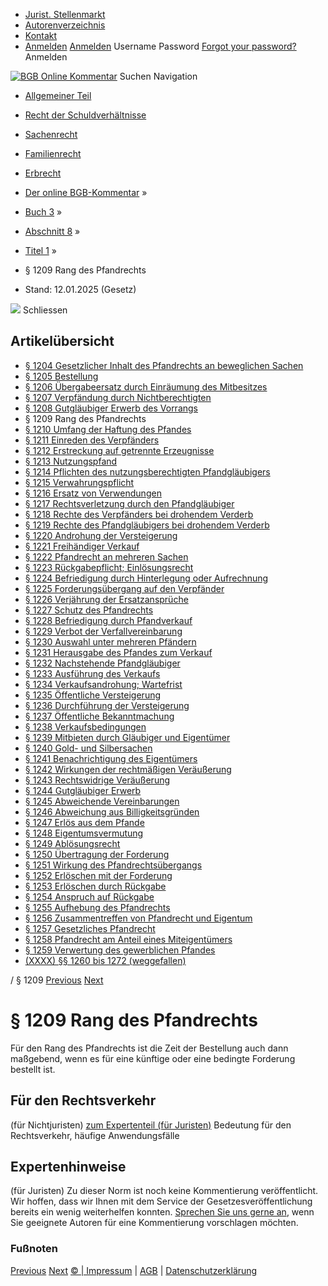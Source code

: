   * [Jurist. Stellenmarkt](https://bgb.kommentar.de/Buch-3/Abschnitt-8/Titel-1/</job-board> "Jurist. Stellenmarkt")
  * [Autorenverzeichnis](https://bgb.kommentar.de/Buch-3/Abschnitt-8/Titel-1/</Autorenverzeichnis> "Autorenverzeichnis")
  * [Kontakt](https://bgb.kommentar.de/Buch-3/Abschnitt-8/Titel-1/</Kontakt>)
  * [Anmelden](https://bgb.kommentar.de/Buch-3/Abschnitt-8/Titel-1/<#login> "show login form") [Anmelden](https://bgb.kommentar.de/Buch-3/Abschnitt-8/Titel-1/<#> "hide login form") Username Password
[Forgot your password?](https://bgb.kommentar.de/Buch-3/Abschnitt-8/Titel-1/</user/forgotpassword>) Anmelden 


[![BGB Online Kommentar](https://bgb.kommentar.de/extension/bgb/design/bgb/images/logo.png)](https://bgb.kommentar.de/Buch-3/Abschnitt-8/Titel-1/</> "BGB Online Kommentar")
Suchen
Navigation
  * [Allgemeiner Teil](https://bgb.kommentar.de/Buch-3/Abschnitt-8/Titel-1/</Buch-1>)
  * [Recht der Schuldverhältnisse](https://bgb.kommentar.de/Buch-3/Abschnitt-8/Titel-1/</Buch-2>)
  * [Sachenrecht](https://bgb.kommentar.de/Buch-3/Abschnitt-8/Titel-1/</Buch-3>)
  * [Familienrecht](https://bgb.kommentar.de/Buch-3/Abschnitt-8/Titel-1/</Buch-4>)
  * [Erbrecht](https://bgb.kommentar.de/Buch-3/Abschnitt-8/Titel-1/</Buch-5>)


  * [Der online BGB-Kommentar](https://bgb.kommentar.de/Buch-3/Abschnitt-8/Titel-1/</>) »
  * [Buch 3](https://bgb.kommentar.de/Buch-3/Abschnitt-8/Titel-1/</Buch-3>) »
  * [Abschnitt 8](https://bgb.kommentar.de/Buch-3/Abschnitt-8/Titel-1/</Buch-3/Abschnitt-8>) »
  * [Titel 1](https://bgb.kommentar.de/Buch-3/Abschnitt-8/Titel-1/</Buch-3/Abschnitt-8/Titel-1>) »
  * § 1209 Rang des Pfandrechts 
  * Stand: 12.01.2025 (Gesetz) 


![](https://vg01.met.vgwort.de/na/1c9909529ead4f509072c06d9081a7d5)
Schliessen 
## Artikelübersicht
  * [ § 1204 Gesetzlicher Inhalt des Pfandrechts an beweglichen Sachen ](https://bgb.kommentar.de/Buch-3/Abschnitt-8/Titel-1/</Buch-3/Abschnitt-8/Titel-1/Gesetzlicher-Inhalt-des-Pfandrechts-an-beweglichen-Sachen>)
  * [ § 1205 Bestellung ](https://bgb.kommentar.de/Buch-3/Abschnitt-8/Titel-1/</Buch-3/Abschnitt-8/Titel-1/Bestellung>)
  * [ § 1206 Übergabeersatz durch Einräumung des Mitbesitzes ](https://bgb.kommentar.de/Buch-3/Abschnitt-8/Titel-1/</Buch-3/Abschnitt-8/Titel-1/Uebergabeersatz-durch-Einraeumung-des-Mitbesitzes>)
  * [ § 1207 Verpfändung durch Nichtberechtigten ](https://bgb.kommentar.de/Buch-3/Abschnitt-8/Titel-1/</Buch-3/Abschnitt-8/Titel-1/Verpfaendung-durch-Nichtberechtigten>)
  * [ § 1208 Gutgläubiger Erwerb des Vorrangs ](https://bgb.kommentar.de/Buch-3/Abschnitt-8/Titel-1/</Buch-3/Abschnitt-8/Titel-1/Gutglaeubiger-Erwerb-des-Vorrangs>)
  * § 1209 Rang des Pfandrechts 
  * [ § 1210 Umfang der Haftung des Pfandes ](https://bgb.kommentar.de/Buch-3/Abschnitt-8/Titel-1/</Buch-3/Abschnitt-8/Titel-1/Umfang-der-Haftung-des-Pfandes>)
  * [ § 1211 Einreden des Verpfänders ](https://bgb.kommentar.de/Buch-3/Abschnitt-8/Titel-1/</Buch-3/Abschnitt-8/Titel-1/Einreden-des-Verpfaenders>)
  * [ § 1212 Erstreckung auf getrennte Erzeugnisse ](https://bgb.kommentar.de/Buch-3/Abschnitt-8/Titel-1/</Buch-3/Abschnitt-8/Titel-1/Erstreckung-auf-getrennte-Erzeugnisse>)
  * [ § 1213 Nutzungspfand ](https://bgb.kommentar.de/Buch-3/Abschnitt-8/Titel-1/</Buch-3/Abschnitt-8/Titel-1/Nutzungspfand>)
  * [ § 1214 Pflichten des nutzungsberechtigten Pfandgläubigers ](https://bgb.kommentar.de/Buch-3/Abschnitt-8/Titel-1/</Buch-3/Abschnitt-8/Titel-1/Pflichten-des-nutzungsberechtigten-Pfandglaeubigers>)
  * [ § 1215 Verwahrungspflicht ](https://bgb.kommentar.de/Buch-3/Abschnitt-8/Titel-1/</Buch-3/Abschnitt-8/Titel-1/Verwahrungspflicht>)
  * [ § 1216 Ersatz von Verwendungen ](https://bgb.kommentar.de/Buch-3/Abschnitt-8/Titel-1/</Buch-3/Abschnitt-8/Titel-1/Ersatz-von-Verwendungen>)
  * [ § 1217 Rechtsverletzung durch den Pfandgläubiger ](https://bgb.kommentar.de/Buch-3/Abschnitt-8/Titel-1/</Buch-3/Abschnitt-8/Titel-1/Rechtsverletzung-durch-den-Pfandglaeubiger>)
  * [ § 1218 Rechte des Verpfänders bei drohendem Verderb ](https://bgb.kommentar.de/Buch-3/Abschnitt-8/Titel-1/</Buch-3/Abschnitt-8/Titel-1/Rechte-des-Verpfaenders-bei-drohendem-Verderb>)
  * [ § 1219 Rechte des Pfandgläubigers bei drohendem Verderb ](https://bgb.kommentar.de/Buch-3/Abschnitt-8/Titel-1/</Buch-3/Abschnitt-8/Titel-1/Rechte-des-Pfandglaeubigers-bei-drohendem-Verderb>)
  * [ § 1220 Androhung der Versteigerung ](https://bgb.kommentar.de/Buch-3/Abschnitt-8/Titel-1/</Buch-3/Abschnitt-8/Titel-1/Androhung-der-Versteigerung>)
  * [ § 1221 Freihändiger Verkauf ](https://bgb.kommentar.de/Buch-3/Abschnitt-8/Titel-1/</Buch-3/Abschnitt-8/Titel-1/Freihaendiger-Verkauf>)
  * [ § 1222 Pfandrecht an mehreren Sachen ](https://bgb.kommentar.de/Buch-3/Abschnitt-8/Titel-1/</Buch-3/Abschnitt-8/Titel-1/Pfandrecht-an-mehreren-Sachen>)
  * [ § 1223 Rückgabepflicht; Einlösungsrecht ](https://bgb.kommentar.de/Buch-3/Abschnitt-8/Titel-1/</Buch-3/Abschnitt-8/Titel-1/Rueckgabepflicht-Einloesungsrecht>)
  * [ § 1224 Befriedigung durch Hinterlegung oder Aufrechnung ](https://bgb.kommentar.de/Buch-3/Abschnitt-8/Titel-1/</Buch-3/Abschnitt-8/Titel-1/Befriedigung-durch-Hinterlegung-oder-Aufrechnung>)
  * [ § 1225 Forderungsübergang auf den Verpfänder ](https://bgb.kommentar.de/Buch-3/Abschnitt-8/Titel-1/</Buch-3/Abschnitt-8/Titel-1/Forderungsuebergang-auf-den-Verpfaender>)
  * [ § 1226 Verjährung der Ersatzansprüche ](https://bgb.kommentar.de/Buch-3/Abschnitt-8/Titel-1/</Buch-3/Abschnitt-8/Titel-1/Verjaehrung-der-Ersatzansprueche>)
  * [ § 1227 Schutz des Pfandrechts ](https://bgb.kommentar.de/Buch-3/Abschnitt-8/Titel-1/</Buch-3/Abschnitt-8/Titel-1/Schutz-des-Pfandrechts>)
  * [ § 1228 Befriedigung durch Pfandverkauf ](https://bgb.kommentar.de/Buch-3/Abschnitt-8/Titel-1/</Buch-3/Abschnitt-8/Titel-1/Befriedigung-durch-Pfandverkauf>)
  * [ § 1229 Verbot der Verfallvereinbarung ](https://bgb.kommentar.de/Buch-3/Abschnitt-8/Titel-1/</Buch-3/Abschnitt-8/Titel-1/Verbot-der-Verfallvereinbarung>)
  * [ § 1230 Auswahl unter mehreren Pfändern ](https://bgb.kommentar.de/Buch-3/Abschnitt-8/Titel-1/</Buch-3/Abschnitt-8/Titel-1/Auswahl-unter-mehreren-Pfaendern>)
  * [ § 1231 Herausgabe des Pfandes zum Verkauf ](https://bgb.kommentar.de/Buch-3/Abschnitt-8/Titel-1/</Buch-3/Abschnitt-8/Titel-1/Herausgabe-des-Pfandes-zum-Verkauf>)
  * [ § 1232 Nachstehende Pfandgläubiger ](https://bgb.kommentar.de/Buch-3/Abschnitt-8/Titel-1/</Buch-3/Abschnitt-8/Titel-1/Nachstehende-Pfandglaeubiger>)
  * [ § 1233 Ausführung des Verkaufs ](https://bgb.kommentar.de/Buch-3/Abschnitt-8/Titel-1/</Buch-3/Abschnitt-8/Titel-1/Ausfuehrung-des-Verkaufs>)
  * [ § 1234 Verkaufsandrohung; Wartefrist ](https://bgb.kommentar.de/Buch-3/Abschnitt-8/Titel-1/</Buch-3/Abschnitt-8/Titel-1/Verkaufsandrohung-Wartefrist>)
  * [ § 1235 Öffentliche Versteigerung ](https://bgb.kommentar.de/Buch-3/Abschnitt-8/Titel-1/</Buch-3/Abschnitt-8/Titel-1/Oeffentliche-Versteigerung>)
  * [ § 1236 Durchführung der Versteigerung ](https://bgb.kommentar.de/Buch-3/Abschnitt-8/Titel-1/</Buch-3/Abschnitt-8/Titel-1/Durchfuehrung-der-Versteigerung>)
  * [ § 1237 Öffentliche Bekanntmachung ](https://bgb.kommentar.de/Buch-3/Abschnitt-8/Titel-1/</Buch-3/Abschnitt-8/Titel-1/Oeffentliche-Bekanntmachung>)
  * [ § 1238 Verkaufsbedingungen ](https://bgb.kommentar.de/Buch-3/Abschnitt-8/Titel-1/</Buch-3/Abschnitt-8/Titel-1/Verkaufsbedingungen>)
  * [ § 1239 Mitbieten durch Gläubiger und Eigentümer ](https://bgb.kommentar.de/Buch-3/Abschnitt-8/Titel-1/</Buch-3/Abschnitt-8/Titel-1/Mitbieten-durch-Glaeubiger-und-Eigentuemer>)
  * [ § 1240 Gold- und Silbersachen ](https://bgb.kommentar.de/Buch-3/Abschnitt-8/Titel-1/</Buch-3/Abschnitt-8/Titel-1/Gold-und-Silbersachen>)
  * [ § 1241 Benachrichtigung des Eigentümers ](https://bgb.kommentar.de/Buch-3/Abschnitt-8/Titel-1/</Buch-3/Abschnitt-8/Titel-1/Benachrichtigung-des-Eigentuemers>)
  * [ § 1242 Wirkungen der rechtmäßigen Veräußerung ](https://bgb.kommentar.de/Buch-3/Abschnitt-8/Titel-1/</Buch-3/Abschnitt-8/Titel-1/Wirkungen-der-rechtmaessigen-Veraeusserung>)
  * [ § 1243 Rechtswidrige Veräußerung ](https://bgb.kommentar.de/Buch-3/Abschnitt-8/Titel-1/</Buch-3/Abschnitt-8/Titel-1/Rechtswidrige-Veraeusserung>)
  * [ § 1244 Gutgläubiger Erwerb ](https://bgb.kommentar.de/Buch-3/Abschnitt-8/Titel-1/</Buch-3/Abschnitt-8/Titel-1/Gutglaeubiger-Erwerb>)
  * [ § 1245 Abweichende Vereinbarungen ](https://bgb.kommentar.de/Buch-3/Abschnitt-8/Titel-1/</Buch-3/Abschnitt-8/Titel-1/Abweichende-Vereinbarungen>)
  * [ § 1246 Abweichung aus Billigkeitsgründen ](https://bgb.kommentar.de/Buch-3/Abschnitt-8/Titel-1/</Buch-3/Abschnitt-8/Titel-1/Abweichung-aus-Billigkeitsgruenden>)
  * [ § 1247 Erlös aus dem Pfande ](https://bgb.kommentar.de/Buch-3/Abschnitt-8/Titel-1/</Buch-3/Abschnitt-8/Titel-1/Erloes-aus-dem-Pfande>)
  * [ § 1248 Eigentumsvermutung ](https://bgb.kommentar.de/Buch-3/Abschnitt-8/Titel-1/</Buch-3/Abschnitt-8/Titel-1/Eigentumsvermutung>)
  * [ § 1249 Ablösungsrecht ](https://bgb.kommentar.de/Buch-3/Abschnitt-8/Titel-1/</Buch-3/Abschnitt-8/Titel-1/Abloesungsrecht>)
  * [ § 1250 Übertragung der Forderung ](https://bgb.kommentar.de/Buch-3/Abschnitt-8/Titel-1/</Buch-3/Abschnitt-8/Titel-1/Uebertragung-der-Forderung>)
  * [ § 1251 Wirkung des Pfandrechtsübergangs ](https://bgb.kommentar.de/Buch-3/Abschnitt-8/Titel-1/</Buch-3/Abschnitt-8/Titel-1/Wirkung-des-Pfandrechtsuebergangs>)
  * [ § 1252 Erlöschen mit der Forderung ](https://bgb.kommentar.de/Buch-3/Abschnitt-8/Titel-1/</Buch-3/Abschnitt-8/Titel-1/Erloeschen-mit-der-Forderung>)
  * [ § 1253 Erlöschen durch Rückgabe ](https://bgb.kommentar.de/Buch-3/Abschnitt-8/Titel-1/</Buch-3/Abschnitt-8/Titel-1/Erloeschen-durch-Rueckgabe>)
  * [ § 1254 Anspruch auf Rückgabe ](https://bgb.kommentar.de/Buch-3/Abschnitt-8/Titel-1/</Buch-3/Abschnitt-8/Titel-1/Anspruch-auf-Rueckgabe>)
  * [ § 1255 Aufhebung des Pfandrechts ](https://bgb.kommentar.de/Buch-3/Abschnitt-8/Titel-1/</Buch-3/Abschnitt-8/Titel-1/Aufhebung-des-Pfandrechts>)
  * [ § 1256 Zusammentreffen von Pfandrecht und Eigentum ](https://bgb.kommentar.de/Buch-3/Abschnitt-8/Titel-1/</Buch-3/Abschnitt-8/Titel-1/Zusammentreffen-von-Pfandrecht-und-Eigentum>)
  * [ § 1257 Gesetzliches Pfandrecht ](https://bgb.kommentar.de/Buch-3/Abschnitt-8/Titel-1/</Buch-3/Abschnitt-8/Titel-1/Gesetzliches-Pfandrecht>)
  * [ § 1258 Pfandrecht am Anteil eines Miteigentümers ](https://bgb.kommentar.de/Buch-3/Abschnitt-8/Titel-1/</Buch-3/Abschnitt-8/Titel-1/Pfandrecht-am-Anteil-eines-Miteigentuemers>)
  * [ § 1259 Verwertung des gewerblichen Pfandes ](https://bgb.kommentar.de/Buch-3/Abschnitt-8/Titel-1/</Buch-3/Abschnitt-8/Titel-1/Verwertung-des-gewerblichen-Pfandes>)
  * [ (XXXX) §§ 1260 bis 1272 (weggefallen) ](https://bgb.kommentar.de/Buch-3/Abschnitt-8/Titel-1/</Buch-3/Abschnitt-8/Titel-1/weggefallen>)


/ § 1209 
[Previous](https://bgb.kommentar.de/Buch-3/Abschnitt-8/Titel-1/</Buch-3/Abschnitt-8/Titel-1/Gutglaeubiger-Erwerb-des-Vorrangs> "§ 1208 Gutgläubiger Erwerb des Vorrangs") [Next](https://bgb.kommentar.de/Buch-3/Abschnitt-8/Titel-1/</Buch-3/Abschnitt-8/Titel-1/Umfang-der-Haftung-des-Pfandes> "§ 1210 Umfang der Haftung des Pfandes")
# § 1209 Rang des Pfandrechts
Für den Rang des Pfandrechts ist die Zeit der Bestellung auch dann maßgebend, wenn es für eine künftige oder eine bedingte Forderung bestellt ist.
## Für den Rechtsverkehr 
(für Nichtjuristen)
[zum Expertenteil (für Juristen)](https://bgb.kommentar.de/Buch-3/Abschnitt-8/Titel-1/<#expertenhinweise>)
Bedeutung für den Rechtsverkehr, häufige Anwendungsfälle
## Expertenhinweise
(für Juristen)
Zu dieser Norm ist noch keine Kommentierung veröffentlicht. Wir hoffen, dass wir Ihnen mit dem Service der Gesetzesveröffentlichung bereits ein wenig weiterhelfen konnten. [Sprechen Sie uns gerne an](https://bgb.kommentar.de/Buch-3/Abschnitt-8/Titel-1/</Kontakt>), wenn Sie geeignete Autoren für eine Kommentierung vorschlagen möchten. 
### Fußnoten
[Previous](https://bgb.kommentar.de/Buch-3/Abschnitt-8/Titel-1/</Buch-3/Abschnitt-8/Titel-1/Gutglaeubiger-Erwerb-des-Vorrangs> "§ 1208 Gutgläubiger Erwerb des Vorrangs") [Next](https://bgb.kommentar.de/Buch-3/Abschnitt-8/Titel-1/</Buch-3/Abschnitt-8/Titel-1/Umfang-der-Haftung-des-Pfandes> "§ 1210 Umfang der Haftung des Pfandes")
[© | Impressum](https://bgb.kommentar.de/Buch-3/Abschnitt-8/Titel-1/</Kontakt>) | [AGB](https://bgb.kommentar.de/Buch-3/Abschnitt-8/Titel-1/</AGB>) | [Datenschutzerklärung](https://bgb.kommentar.de/Buch-3/Abschnitt-8/Titel-1/</Datenschutzerklaerung-fuer-Leser>)
